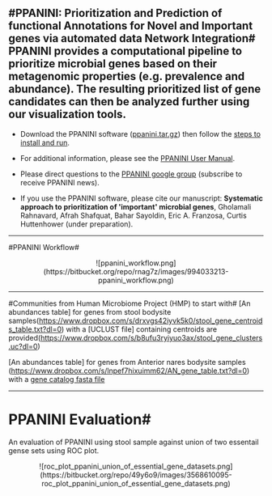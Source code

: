 #PPANINI: Prioritization and Prediction of functional Annotations for Novel and Important genes via automated data Network Integration#
PPANINI provides a computational pipeline to prioritize microbial genes based on their metagenomic properties (e.g. prevalence and abundance). The resulting prioritized list of gene candidates can then be analyzed further using our visualization tools.
----

 * Download the PPANINI software ([ppanini.tar.gz](https://bitbucket.org/biobakery/ppanini/downloads/biobakery-ppanini-0.6.0.tar.gz)) then follow the [steps to install and run](#markdown-header-getting-started-with-ppanini).

 * For additional information, please see the [PPANINI User Manual](https://bitbucket.org/biobakery/ppanini/).

 * Please direct questions to the [PPANINI google group](https://groups.google.com/forum/#!forum/ppanini-users) (subscribe to receive PPANINI news).

 * If you use the PPANINI software, please cite our manuscript: **Systematic approach to prioritization of 'important' microbial genes**, Gholamali Rahnavard, Afrah Shafquat, Bahar Sayoldin, Eric A. Franzosa, Curtis Huttenhower (under preparation).
  	

----
#PPANINI Workflow#
<center>![ppanini_workflow.png](https://bitbucket.org/repo/rnag7z/images/994033213-ppanini_workflow.png)</center>

----
#Communities from Human Microbiome Project (HMP) to start with#
[An abundances table] for genes from stool bodysite samples(https://www.dropbox.com/s/drxvgs42iyvk5k0/stool_gene_centroids_table.txt?dl=0)  with a [UCLUST file] containing centroids are provided(https://www.dropbox.com/s/b8ufu3ryiyuo3ax/stool_gene_clusters.uc?dl=0)

[An abundances table] for genes from Anterior nares bodysite samples (https://www.dropbox.com/s/lnpef7hixuimm62/AN_gene_table.txt?dl=0) with a [gene catalog fasta file](https://www.dropbox.com/s/2mohfte3lkplqsy/AN_centroids_for_clustering.fasta?dl=0)

----
# PPANINI Evaluation#
An evaluation of PPANINI using stool sample against union of two essentail gense sets using ROC plot.

<center>![roc_plot_ppanini_union_of_essential_gene_datasets.png](https://bitbucket.org/repo/49y6o9/images/3568610095-roc_plot_ppanini_union_of_essential_gene_datasets.png)</center>